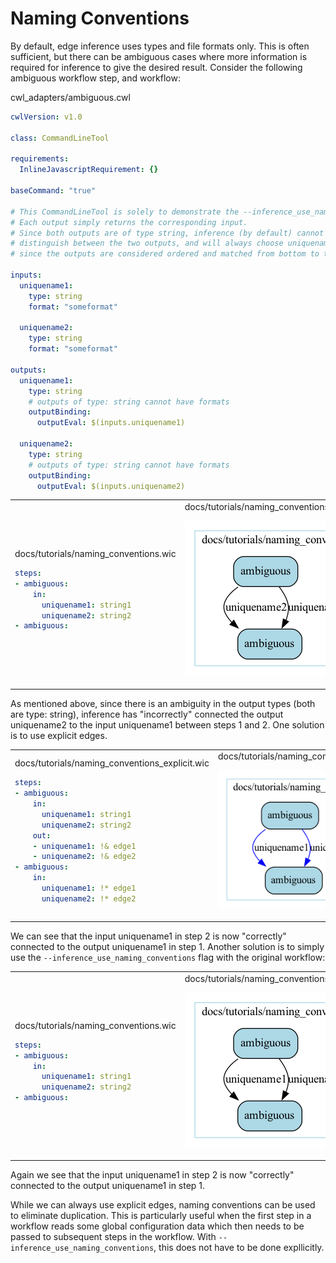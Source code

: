 # Naming Conventions

By default, edge inference uses types and file formats only. This is often sufficient, but there can be ambiguous cases where more information is required for inference to give the desired result. Consider the following ambiguous workflow step, and workflow:

cwl_adapters/ambiguous.cwl

```yaml
cwlVersion: v1.0

class: CommandLineTool

requirements:
  InlineJavascriptRequirement: {}

baseCommand: "true"

# This CommandLineTool is solely to demonstrate the --inference_use_naming_conventions feature.
# Each output simply returns the corresponding input.
# Since both outputs are of type string, inference (by default) cannot
# distinguish between the two outputs, and will always choose uniquename2
# since the outputs are considered ordered and matched from bottom to top.

inputs:
  uniquename1:
    type: string
    format: "someformat"

  uniquename2:
    type: string
    format: "someformat"

outputs:
  uniquename1:
    type: string
    # outputs of type: string cannot have formats
    outputBinding:
      outputEval: $(inputs.uniquename1)

  uniquename2:
    type: string
    # outputs of type: string cannot have formats
    outputBinding:
      outputEval: $(inputs.uniquename2)
```

<table>
<tr>
<td>
docs/tutorials/naming_conventions.wic

```yaml
steps:
- ambiguous:
    in:
      uniquename1: string1
      uniquename2: string2
- ambiguous:
```
</td>
<td>
docs/tutorials/naming_conventions.wic_no_flag.png

![naming_conventions_no_flag](naming_conventions.wic_no_flag.png)

</td>
</tr>
</table>

As mentioned above, since there is an ambiguity in the output types (both are type: string), inference has "incorrectly" connected the output uniquename2 to the input uniquename1 between steps 1 and 2. One solution is to use explicit edges.

<table>
<tr>
<td>
docs/tutorials/naming_conventions_explicit.wic

```yaml
steps:
- ambiguous:
    in:
      uniquename1: string1
      uniquename2: string2
    out:
    - uniquename1: !& edge1
    - uniquename2: !& edge2
- ambiguous:
    in:
      uniquename1: !* edge1
      uniquename2: !* edge2
```
</td>
<td>
docs/tutorials/naming_conventions_explicit.wic.gv.png

![naming_conventions_explicit](naming_conventions_explicit.wic.gv.png)

</td>
</tr>
</table>

We can see that the input uniquename1 in step 2 is now "correctly" connected to the output uniquename1 in step 1. Another solution is to simply use the `--inference_use_naming_conventions` flag with the original workflow:

<table>
<tr>
<td>
docs/tutorials/naming_conventions.wic

```yaml
steps:
- ambiguous:
    in:
      uniquename1: string1
      uniquename2: string2
- ambiguous:
```
</td>
<td>
docs/tutorials/naming_conventions.wic_with_flag.png

![naming_conventions_no_flag](naming_conventions.wic_with_flag.png)

</td>
</tr>
</table>

Again we see that the input uniquename1 in step 2 is now "correctly" connected to the output uniquename1 in step 1.

While we can always use explicit edges, naming conventions can be used to eliminate duplication. This is particularly useful when the first step in a workflow reads some global configuration data which then needs to be passed to subsequent steps in the workflow. With `--inference_use_naming_conventions`, this does not have to be done expllicitly.